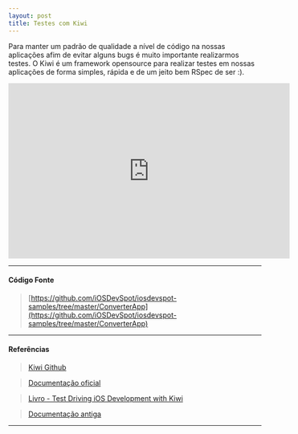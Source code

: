 ```yaml
---
layout: post
title: Testes com Kiwi
---
```


Para manter um padrão de qualidade a nível de código na nossas aplicações afim de evitar alguns bugs é muito importante realizarmos testes. O Kiwi é um framework opensource para realizar testes em nossas aplicações de forma simples, rápida e de um jeito bem RSpec de ser :).

<div class="videoWrapper">
 <iframe src="http://player.vimeo.com/video/58510542" width="560" height="349" frameborder="0" webkitAllowFullScreen mozallowfullscreen allowFullScreen></iframe>
</div>

---
#### Código Fonte

> [https://github.com/iOSDevSpot/iosdevspot-samples/tree/master/ConverterApp](https://github.com/iOSDevSpot/iosdevspot-samples/tree/master/ConverterApp)

---

#### Referências

> [Kiwi Github](https://github.com/allending/Kiwi)

> [Documentação oficial](https://github.com/allending/Kiwi/wiki)

> [Livro - Test Driving iOS Development with Kiwi](https://itunes.apple.com/us/book/test-driving-ios-development/id502345143?mt=11is)

> [Documentação antiga](http://www.kiwi-lib.info/specs.html)

---

